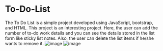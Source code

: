 # To-Do-List
The To Do List is a simple project developed using JavaScript, bootstrap, and HTML. This project is an interesting project. Here, the user can add the number of to-do work details and you can see the details stored in the list form like sticky list notes. Also, the user can delete the list items if he/she wants to remove it.
                             ![image](https://user-images.githubusercontent.com/57036820/221031206-612a3347-48d2-45b0-a4f5-18fd3a6ff53e.png)
                             ![image](https://user-images.githubusercontent.com/57036820/221031288-dad8278c-177d-4cf2-aa95-25e43dee0ed6.png)


